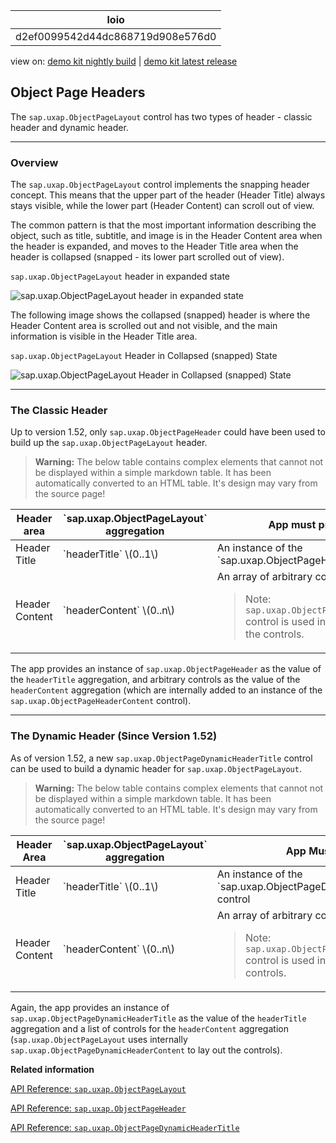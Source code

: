 <!-- loiod2ef0099542d44dc868719d908e576d0 -->

| loio |
| -----|
| d2ef0099542d44dc868719d908e576d0 |

<div id="loio">

view on: [demo kit nightly build](https://openui5nightly.hana.ondemand.com/#/topic/d2ef0099542d44dc868719d908e576d0) | [demo kit latest release](https://openui5.hana.ondemand.com/#/topic/d2ef0099542d44dc868719d908e576d0)</div>

## Object Page Headers

The `sap.uxap.ObjectPageLayout` control has two types of header - classic header and dynamic header.

***

<a name="loiod2ef0099542d44dc868719d908e576d0__section_qj3_tpk_sbb"/>

### Overview

The `sap.uxap.ObjectPageLayout` control implements the snapping header concept. This means that the upper part of the header \(Header Title\) always stays visible, while the lower part \(Header Content\) can scroll out of view.

The common pattern is that the most important information describing the object, such as title, subtitle, and image is in the Header Content area when the header is expanded, and moves to the Header Title area when the header is collapsed \(snapped - its lower part scrolled out of view\).

   
  
`sap.uxap.ObjectPageLayout` header in expanded state<a name="loiod2ef0099542d44dc868719d908e576d0__fig_odn_ypk_sbb"/>

 ![](loio329ff57b73e54ddca241e9ff693cd6c8_HiRes.png "sap.uxap.ObjectPageLayout header in expanded state") 

The following image shows the collapsed \(snapped\) header is where the Header Content area is scrolled out and not visible, and the main information is visible in the Header Title area.

   
  
`sap.uxap.ObjectPageLayout` Header in Collapsed \(snapped\) State<a name="loiod2ef0099542d44dc868719d908e576d0__fig_odw_ypk_sbb"/>

 ![](loiof4ec6baca13b4bd993715464cbf4461f_HiRes.png "sap.uxap.ObjectPageLayout Header in Collapsed (snapped) State") 

***

<a name="loiod2ef0099542d44dc868719d908e576d0__section_chx_wpk_sbb"/>

### The Classic Header

Up to version 1.52, only `sap.uxap.ObjectPageHeader` could have been used to build up the `sap.uxap.ObjectPageLayout` header.

 > **Warning:** The below table contains complex elements that cannot not be displayed within a simple markdown table. It has been automatically converted to an HTML table. It's design may vary from the source page!

<table>
	<thead>
		<tr>
			<th>Header area</th>
			<th> `sap.uxap.ObjectPageLayout` aggregation</th>
			<th>App must provide:</th>
		</tr>
	</thead>
	<tbody>
		<tr>
			<td>Header Title</td>
			<td> `headerTitle` \(0..1\)</td>
			<td>An instance of the `sap.uxap.ObjectPageHeader` control</td>
		</tr>
		<tr>
			<td>Header Content</td>
			<td> `headerContent` \(0..n\)</td>
			<td>An array of arbitrary controls.

 > Note:
   > `sap.uxap.ObjectPageHeaderContent` control is used internally to display the controls.
			</td>
		</tr>
	</tbody>
</table>

The app provides an instance of `sap.uxap.ObjectPageHeader` as the value of the `headerTitle` aggregation, and arbitrary controls as the value of the `headerContent` aggregation \(which are internally added to an instance of the `sap.uxap.ObjectPageHeaderContent` control\).

***

<a name="loiod2ef0099542d44dc868719d908e576d0__section_sxg_s5k_sbb"/>

### The Dynamic Header \(Since Version 1.52\)

As of version 1.52, a new `sap.uxap.ObjectPageDynamicHeaderTitle` control can be used to build a dynamic header for `sap.uxap.ObjectPageLayout`.

 > **Warning:** The below table contains complex elements that cannot not be displayed within a simple markdown table. It has been automatically converted to an HTML table. It's design may vary from the source page!

<table>
	<thead>
		<tr>
			<th>Header Area</th>
			<th> `sap.uxap.ObjectPageLayout` aggregation</th>
			<th>App Must Provide:</th>
		</tr>
	</thead>
	<tbody>
		<tr>
			<td>Header Title</td>
			<td> `headerTitle` \(0..1\)</td>
			<td>An instance of the `sap.uxap.ObjectPageDynamicHeaderTitle` control</td>
		</tr>
		<tr>
			<td>Header Content</td>
			<td> `headerContent` \(0..n\)</td>
			<td>An array of arbitrary controls.

 > Note:
   > `sap.uxap.ObjectPageDynamicHeaderContent` control is used internally to display the controls.
			</td>
		</tr>
	</tbody>
</table>

Again, the app provides an instance of `sap.uxap.ObjectPageDynamicHeaderTitle` as the value of the `headerTitle` aggregation and a list of controls for the `headerContent` aggregation \(`sap.uxap.ObjectPageLayout` uses internally `sap.uxap.ObjectPageDynamicHeaderContent` to lay out the controls\).

**Related information**  


[API Reference: `sap.uxap.ObjectPageLayout`](https://openui5.hana.ondemand.com/#docs/api/symbols/sap.uxap.ObjectPageLayout.html)

[API Reference: `sap.uxap.ObjectPageHeader`](https://openui5.hana.ondemand.com/#docs/api/symbols/sap.uxap.sap.uxap.ObjectPageHeader.html)

[API Reference: `sap.uxap.ObjectPageDynamicHeaderTitle`](https://openui5.hana.ondemand.com/#docs/api/symbols/sap.uxap.ObjectPageDynamicHeaderTitle.html)

